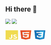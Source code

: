 ## Hi there 👋


<div>
  <img height="150em" src="https://github-readme-stats.vercel.app/api?username=dhaynysson&show_icons=true&theme=tokyonight">
  <img height="150em" src="https://github-readme-stats.vercel.app/api/top-langs/?username=dhaynysson&layout=compact&theme=tokyonight">
</div>



<div style="display: inline_block"><br>
  <img align="center" alt="Rafa-Js" height="30" width="40" src="https://raw.githubusercontent.com/devicons/devicon/master/icons/javascript/javascript-plain.svg">
  
  
  <img align="center" alt="Rafa-HTML" height="30" width="40" src="https://raw.githubusercontent.com/devicons/devicon/master/icons/html5/html5-original.svg">
  <img align="center" alt="Rafa-CSS" height="30" width="40" src="https://raw.githubusercontent.com/devicons/devicon/master/icons/css3/css3-original.svg">
  
  
</div>

